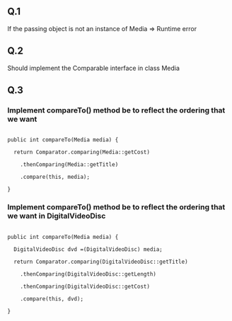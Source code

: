 ## Q.1

If the passing object is not an instance of Media => Runtime error

## Q.2

Should implement the Comparable interface in class Media

## Q.3

### Implement compareTo() method be to reflect the ordering that we want

<code>
public int compareTo(Media media) { </br>
&nbsp return Comparator.comparing(Media::getCost) <br/>
&nbsp &nbsp .thenComparing(Media::getTitle) <br/>
&nbsp &nbsp .compare(this, media); <br/>
}
</code>

### Implement compareTo() method be to reflect the ordering that we want in DigitalVideoDisc

<code>
public int compareTo(Media media) { <br/>
&nbsp DigitalVideoDisc dvd =(DigitalVideoDisc) media;<br/>
&nbsp return Comparator.comparing(DigitalVideoDisc::getTitle)<br/>
&nbsp &nbsp .thenComparing(DigitalVideoDisc::getLength) <br/>
&nbsp &nbsp .thenComparing(DigitalVideoDisc::getCost) <br/>
&nbsp &nbsp .compare(this, dvd); <br/>
}
</code>

